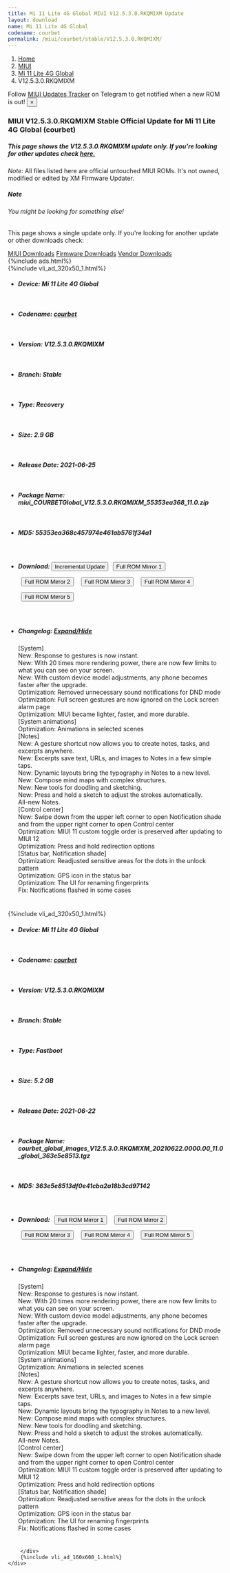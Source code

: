 ```yaml
---
title: Mi 11 Lite 4G Global MIUI V12.5.3.0.RKQMIXM Update
layout: download
name: Mi 11 Lite 4G Global
codename: courbet
permalink: /miui/courbet/stable/V12.5.3.0.RKQMIXM/
---
```

<nav aria-label="breadcrumb">
    <ol class="breadcrumb">
        <li class="breadcrumb-item"><a href="/">Home</a></li>
        <li class="breadcrumb-item"><a href="/miui/">MIUI</a></li>
        <li class="breadcrumb-item"><a href="/miui/courbet/">Mi 11 Lite 4G Global</a></li>
        <li class="breadcrumb-item active" aria-current="page">V12.5.3.0.RKQMIXM</li>
    </ol>
</nav>
<div class="alert alert-primary alert-dismissible fade show" role="alert">
    Follow <a href="https://t.me/MIUIUpdatesTracker" class="alert-link">MIUI Updates Tracker</a> on Telegram to get
    notified when a new ROM is out!
    <button type="button" class="close" data-dismiss="alert" aria-label="Close">
        <span aria-hidden="true">&times;</span>
    </button>
</div>
<div class="col-12 mx-auto">
    <h3 class="title bg-light p-2 rounded">MIUI V12.5.3.0.RKQMIXM Stable Official Update for Mi 11 Lite 4G Global (courbet)</h3>
    <h5>This page shows the V12.5.3.0.RKQMIXM update only. If you're looking for other updates check
        <a href="/miui/courbet/">here.</a></h5>
    <p><i>Note: </i>All files listed here are official untouched MIUI ROMs.
        It's not owned, modified or edited by XM Firmware Updater.</p>
    <div class="card">
        <div class="card-body">
            <h5 class="card-title">Note</h5>
            <h6 class="card-subtitle mb-2 text-muted">You might be looking for something else!</h6>
            <p class="card-text">This page shows a single update only.
                If you're looking for another update or other downloads check:</p>
            <a href="/miui/" class="card-link">MIUI Downloads</a>
            <a href="/firmware/" class="card-link">Firmware Downloads</a>
            <a href="/vendor/" class="card-link">Vendor Downloads</a>
        </div>
    </div>
    {%include ads.html%}
    <div class="row justify-content-center">
        <div class="col-10" id="downloads">
                    <div class="card card-body">
            {%include vli_ad_320x50_1.html%}
            <ul class="list-unstyled">
                <li style="padding-bottom: 10px;">
                    <h5><b>Device: </b>Mi 11 Lite 4G Global</h5>
                </li>
                <li style="padding-bottom: 10px;">
                    <h5><b>Codename: </b> <a href="/miui/courbet/" target="_blank">courbet</a> </h5>
                </li>
                <li style="padding-bottom: 10px;">
                    <h5><b>Version: </b>V12.5.3.0.RKQMIXM</h5>
                </li>
                <li style="padding-bottom: 10px;">
                    <h5><b>Branch: </b>Stable</h5>
                </li>
                <li style="padding-bottom: 10px;">
                    <h5><b>Type: </b>Recovery</h5>
                </li>
                <li style="padding-bottom: 10px;">
                    <h5><b>Size: </b>2.9 GB</h5>
                </li>
                <li style="padding-bottom: 10px;">
                    <h5><b>Release Date: </b>2021-06-25</h5>
                </li>
                <li style="padding-bottom: 10px;">
                    <h5><b>Package Name: </b><span id="filename" class="text-dark">miui_COURBETGlobal_V12.5.3.0.RKQMIXM_55353ea368_11.0.zip</span></h5>
                </li>
                <li style="padding-bottom: 10px;">
                    <h5><b>MD5: </b><span id="md5" class="text-muted">55353ea368c457974e461ab5761f34a1</span></h5>
                </li>
                <li style="padding-bottom: 10px;">
                    <h5><b>Download: </b><button type="button" id="incremental_download" class="btn btn-warning" onclick="window.open('https://bigota.d.miui.com/V12.5.3.0.RKQMIXM/miui-blockota-courbet_global-V12.0.8.0.RKQMIXM-V12.5.3.0.RKQMIXM-57291b1bff-11.0.zip', '_blank');"><i class="fa fa-download"></i> Incremental Update</button> <button type="button" id="download" class="btn btn-primary" style="margin: 7px;" onclick="window.open('https://cdnorg.d.miui.com/V12.5.3.0.RKQMIXM/miui_COURBETGlobal_V12.5.3.0.RKQMIXM_55353ea368_11.0.zip', '_blank');"><i class="fa fa-download"></i> Full ROM Mirror 1</button> <button type="button" id="download" class="btn btn-primary" style="margin: 7px;" onclick="window.open('https://bkt-sgp-miui-ota-update-alisgp.oss-ap-southeast-1.aliyuncs.com/V12.5.3.0.RKQMIXM/miui_COURBETGlobal_V12.5.3.0.RKQMIXM_55353ea368_11.0.zip', '_blank');"><i class="fa fa-download"></i> Full ROM Mirror 2</button> <button type="button" id="download" class="btn btn-primary" style="margin: 7px;" onclick="window.open('https://bn.d.miui.com/V12.5.3.0.RKQMIXM/miui_COURBETGlobal_V12.5.3.0.RKQMIXM_55353ea368_11.0.zip', '_blank');"><i class="fa fa-download"></i> Full ROM Mirror 3</button> <button type="button" id="download" class="btn btn-primary" style="margin: 7px;" onclick="window.open('https://bigota.d.miui.com/V12.5.3.0.RKQMIXM/miui_COURBETGlobal_V12.5.3.0.RKQMIXM_55353ea368_11.0.zip', '_blank');"><i class="fa fa-download"></i> Full ROM Mirror 4</button> <button type="button" id="download" class="btn btn-primary" style="margin: 7px;" onclick="window.open('https://hugeota.d.miui.com/V12.5.3.0.RKQMIXM/miui_COURBETGlobal_V12.5.3.0.RKQMIXM_55353ea368_11.0.zip', '_blank');"><i class="fa fa-download"></i> Full ROM Mirror 5</button></h5>
                </li>
                <li style="padding-bottom: 10px;">
                    <h5><b>Changelog: </b><a href="#courbet_1_changelog" data-toggle="collapse" role="button"
                            aria-expanded="false" aria-controls="courbet_1_changelog"> <i class="fa fa-arrow-down"
                                aria-hidden="true"></i> Expand/Hide</a></h5>
                    <div class="collapse" id="courbet_1_changelog">
                        <p id="changelog_text">[System]<br>New: Response to gestures is now instant.<br>New: With 20 times more rendering power, there are now few limits to what you can see on your screen.<br>New: With custom device model adjustments, any phone becomes faster after the upgrade.<br>Optimization: Removed unnecessary sound notifications for DND mode<br>Optimization: Full screen gestures are now ignored on the Lock screen alarm page<br>Optimization: MIUI became lighter, faster, and more durable.<br>[System animations]<br>Optimization: Animations in selected scenes<br>[Notes]<br>New: A gesture shortcut now allows you to create notes, tasks, and excerpts anywhere.<br>New: Excerpts save text, URLs, and images to Notes in a few simple taps.<br>New: Dynamic layouts bring the typography in Notes to a new level.<br>New: Compose mind maps with complex structures.<br>New: New tools for doodling and sketching.<br>New: Press and hold a sketch to adjust the strokes automatically.<br>All-new Notes.<br>[Control center]<br>New: Swipe down from the upper left corner to open Notification shade and from the upper right corner to open Control center<br>Optimization: MIUI 11 custom toggle order is preserved after updating to MIUI 12<br>Optimization: Press and hold redirection options<br>[Status bar, Notification shade]<br>Optimization: Readjusted sensitive areas for the dots in the unlock pattern<br>Optimization: GPS icon in the status bar<br>Optimization: The UI for renaming fingerprints<br>Fix: Notifications flashed in some cases</p>
                    </div>
                </li>
            </ul>
        </div>
        <div class="card card-body">
            {%include vli_ad_320x50_1.html%}
            <ul class="list-unstyled">
                <li style="padding-bottom: 10px;">
                    <h5><b>Device: </b>Mi 11 Lite 4G Global</h5>
                </li>
                <li style="padding-bottom: 10px;">
                    <h5><b>Codename: </b> <a href="/miui/courbet/" target="_blank">courbet</a> </h5>
                </li>
                <li style="padding-bottom: 10px;">
                    <h5><b>Version: </b>V12.5.3.0.RKQMIXM</h5>
                </li>
                <li style="padding-bottom: 10px;">
                    <h5><b>Branch: </b>Stable</h5>
                </li>
                <li style="padding-bottom: 10px;">
                    <h5><b>Type: </b>Fastboot</h5>
                </li>
                <li style="padding-bottom: 10px;">
                    <h5><b>Size: </b>5.2 GB</h5>
                </li>
                <li style="padding-bottom: 10px;">
                    <h5><b>Release Date: </b>2021-06-22</h5>
                </li>
                <li style="padding-bottom: 10px;">
                    <h5><b>Package Name: </b><span id="filename" class="text-dark">courbet_global_images_V12.5.3.0.RKQMIXM_20210622.0000.00_11.0_global_363e5e8513.tgz</span></h5>
                </li>
                <li style="padding-bottom: 10px;">
                    <h5><b>MD5: </b><span id="md5" class="text-muted">363e5e8513df0e41cba2a18b3cd97142</span></h5>
                </li>
                <li style="padding-bottom: 10px;">
                    <h5><b>Download: </b> <button type="button" id="download" class="btn btn-primary" style="margin: 7px;" onclick="window.open('https://cdnorg.d.miui.com/V12.5.3.0.RKQMIXM/courbet_global_images_V12.5.3.0.RKQMIXM_20210622.0000.00_11.0_global_363e5e8513.tgz', '_blank');"><i class="fa fa-download"></i> Full ROM Mirror 1</button> <button type="button" id="download" class="btn btn-primary" style="margin: 7px;" onclick="window.open('https://bkt-sgp-miui-ota-update-alisgp.oss-ap-southeast-1.aliyuncs.com/V12.5.3.0.RKQMIXM/courbet_global_images_V12.5.3.0.RKQMIXM_20210622.0000.00_11.0_global_363e5e8513.tgz', '_blank');"><i class="fa fa-download"></i> Full ROM Mirror 2</button> <button type="button" id="download" class="btn btn-primary" style="margin: 7px;" onclick="window.open('https://bn.d.miui.com/V12.5.3.0.RKQMIXM/courbet_global_images_V12.5.3.0.RKQMIXM_20210622.0000.00_11.0_global_363e5e8513.tgz', '_blank');"><i class="fa fa-download"></i> Full ROM Mirror 3</button> <button type="button" id="download" class="btn btn-primary" style="margin: 7px;" onclick="window.open('https://bigota.d.miui.com/V12.5.3.0.RKQMIXM/courbet_global_images_V12.5.3.0.RKQMIXM_20210622.0000.00_11.0_global_363e5e8513.tgz', '_blank');"><i class="fa fa-download"></i> Full ROM Mirror 4</button> <button type="button" id="download" class="btn btn-primary" style="margin: 7px;" onclick="window.open('https://hugeota.d.miui.com/V12.5.3.0.RKQMIXM/courbet_global_images_V12.5.3.0.RKQMIXM_20210622.0000.00_11.0_global_363e5e8513.tgz', '_blank');"><i class="fa fa-download"></i> Full ROM Mirror 5</button></h5>
                </li>
                <li style="padding-bottom: 10px;">
                    <h5><b>Changelog: </b><a href="#courbet_2_changelog" data-toggle="collapse" role="button"
                            aria-expanded="false" aria-controls="courbet_2_changelog"> <i class="fa fa-arrow-down"
                                aria-hidden="true"></i> Expand/Hide</a></h5>
                    <div class="collapse" id="courbet_2_changelog">
                        <p id="changelog_text">[System]<br>New: Response to gestures is now instant.<br>New: With 20 times more rendering power, there are now few limits to what you can see on your screen.<br>New: With custom device model adjustments, any phone becomes faster after the upgrade.<br>Optimization: Removed unnecessary sound notifications for DND mode<br>Optimization: Full screen gestures are now ignored on the Lock screen alarm page<br>Optimization: MIUI became lighter, faster, and more durable.<br>[System animations]<br>Optimization: Animations in selected scenes<br>[Notes]<br>New: A gesture shortcut now allows you to create notes, tasks, and excerpts anywhere.<br>New: Excerpts save text, URLs, and images to Notes in a few simple taps.<br>New: Dynamic layouts bring the typography in Notes to a new level.<br>New: Compose mind maps with complex structures.<br>New: New tools for doodling and sketching.<br>New: Press and hold a sketch to adjust the strokes automatically.<br>All-new Notes.<br>[Control center]<br>New: Swipe down from the upper left corner to open Notification shade and from the upper right corner to open Control center<br>Optimization: MIUI 11 custom toggle order is preserved after updating to MIUI 12<br>Optimization: Press and hold redirection options<br>[Status bar, Notification shade]<br>Optimization: Readjusted sensitive areas for the dots in the unlock pattern<br>Optimization: GPS icon in the status bar<br>Optimization: The UI for renaming fingerprints<br>Fix: Notifications flashed in some cases</p>
                    </div>
                </li>
            </ul>
        </div>

        </div>
        {%include vli_ad_160x600_1.html%}
    </div>
</div>
